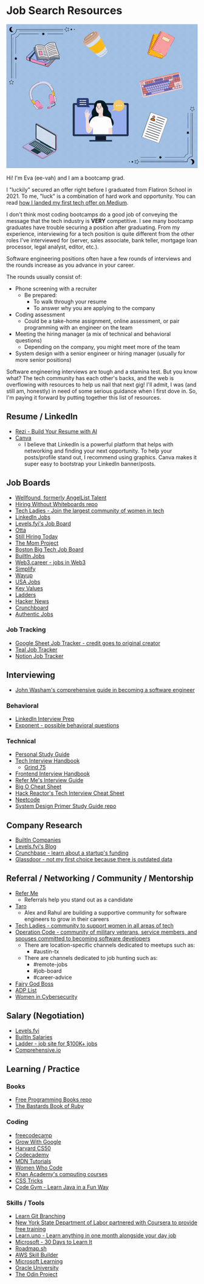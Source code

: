 # Job Search Resources

![Job Search Resources](/assets/images/Job%20Search%20Resources.gif)

Hi! I'm Eva (ee-vah) and I am a bootcamp grad.

I "luckily" secured an offer right before I graduated from Flatiron School in 2021. To me, "luck" is a combination of hard work and opportunity. You can read [how I landed my first tech offer on Medium](https://medium.datadriveninvestor.com/how-i-landed-my-offer-tips-for-bootcamp-students-675a6d8096e9).

I don't think most coding bootcamps do a good job of conveying the message that the tech industry is **VERY** competitive. I see many bootcamp graduates have trouble securing a position after graduating. From my experience, interviewing for a tech position is quite different from the other roles I've interviewed for (server, sales associate, bank teller, mortgage loan processor, legal analyst, editor, etc.). 

Software engineering positions often have a few rounds of interviews and the rounds increase as you advance in your career. 

The rounds usually consist of:
- Phone screening with a recruiter
  - Be prepared:
    - To walk through your resume
    - To answer why you are applying to the company
- Coding assessment
  - Could be a take-home assignment, online assessment, or pair programming with an engineer on the team
- Meeting the hiring manager (a mix of technical and behavioral questions)
  - Depending on the company, you might meet more of the team
- System design with a senior engineer or hiring manager (usually for more senior positions)

Software engineering interviews are tough and a stamina test. But you know what? The tech community has each other's backs, and the web is overflowing with resources to help us nail that next gig! I'll admit, I was (and still am, honestly) in need of some serious guidance when I first dove in. So, I'm paying it forward by putting together this list of resources. 

## Resume / LinkedIn
- [Rezi - Build Your Resume with AI](https://www.rezi.ai/)
- [Canva](https://www.canva.com/)
  - I believe that LinkedIn is a powerful platform that helps with networking and finding your next opportunity. To help your posts/profile stand out, I recommend using graphics. Canva makes it super easy to bootstrap your LinkedIn banner/posts. 
  
## Job Boards
- [Wellfound, formerly AngelList Talent](https://wellfound.com/)
- [Hiring Without Whiteboards repo](https://github.com/poteto/hiring-without-whiteboards)
- [Tech Ladies - Join the largest community of women in tech](https://www.hiretechladies.com/join)
- [LinkedIn Jobs](https://www.linkedin.com/jobs/)
- [Levels.fyi's Job Board](https://www.levels.fyi/jobs)
- [Otta](https://otta.com/)
- [Still Hiring Today](https://stillhiring.today/)
- [The Mom Project](https://themomproject.com/join)
- [Boston Big Tech Job Board](https://mgmtboston.com/boston-tech-big-board/)
- [BuiltIn Jobs](https://builtin.com/jobs)
- [Web3.career - jobs in Web3](https://web3.career/)
- [Simplify](https://simplify.jobs/)
- [Wayup](https://www.wayup.com/)
- [USA Jobs](https://www.usajobs.gov/Search/Results?show=mco&hp=public&p=1)
- [Key Values](https://www.keyvalues.com/)
- [Ladders](https://www.theladders.com/jobs/search-jobs?)
- [Hacker News](https://news.ycombinator.com/jobs?)
- [Crunchboard](https://www.crunchboard.com/jobs?)
- [Authentic Jobs](https://authenticjobs.com/)

### Job Tracking
- [Google Sheet Job Tracker - credit goes to original creator](https://docs.google.com/spreadsheets/d/1hDxRLV9XT7quVhelbhqMvn8PcaQDF2fJzfljHEvqBQ4/edit?usp=sharing)
- [Teal Job Tracker](https://www.tealhq.com/tools/job-tracker)
- [Notion Job Tracker](https://www.notion.so/templates/job-hunt-tracker)

## Interviewing
- [John Washam's comprehensive guide in becoming a software engineer](https://github.com/jwasham/coding-interview-university)

### Behavioral
- [LinkedIn Interview Prep](https://www.linkedin.com/interview-prep/assessments/urn:li:fsd_assessment:(1,a)/question/urn:li:fsd_assessmentQuestion:(10011,aq11)/)
- [Exponent - possible behavioral questions](https://www.tryexponent.com/questions?page=1&type=behavioral)

### Technical
- [Personal Study Guide](https://github.com/yizheng1709/InterviewPrep)
- [Tech Interview Handbook](https://www.techinterviewhandbook.org/software-engineering-interview-guide/)
  - [Grind 75](https://www.techinterviewhandbook.org/grind75)
- [Frontend Interview Handbook](https://www.frontendinterviewhandbook.com/)
- [Refer Me's Interview Guide](https://resources.refer.me/)
- [Big O Cheat Sheet](https://www.bigocheatsheet.com/)
- [Hack Reactor's Tech Interview Cheat Sheet](https://github.com/hackreactor/Tech-Interview-Cheat-Sheet)
- [Neetcode](https://neetcode.io/)
- [System Design Primer Study Guide repo](https://github.com/donnemartin/system-design-primer#study-guide)

## Company Research
- [BuiltIn Companies](https://builtin.com/companies)
- [Levels.fyi's Blog](https://www.levels.fyi/blog/)
- [Crunchbase - learn about a startup's funding](https://www.crunchbase.com/)
- [Glassdoor - not my first choice because there is outdated data](https://www.glassdoor.com/)

## Referral / Networking / Community / Mentorship
- [Refer Me](https://www.refer.me/)
  - Referrals help you stand out as a candidate 
- [Taro](https://www.jointaro.com/)
  - Alex and Rahul are building a supportive community for software engineers to grow in their careers
- [Tech Ladies - community to support women in all areas of tech](https://www.hiretechladies.com/community)
- [Operation Code - community of military veterans, service members, and spouses committed to becoming software developers](https://operationcode.org/)
  - There are location-specific channels dedicated to meetups such as:
    - #austin-tx 
  - There are channels dedicated to job hunting such as:
    - #remote-jobs
    - #job-board
    - #career-advice
- [Fairy God Boss](https://fairygodboss.com/)
- [ADP List](https://adplist.org/)
- [Women in Cybersecurity](https://www.wicys.org/initiatives/mentorship-1/)

## Salary (Negotiation)
- [Levels.fyi](https://www.levels.fyi)
- [BuiltIn Salaries](https://builtin.com/salaries)
- [Ladder - job site for $100K+ jobs](https://www.theladders.com/)
- [Comprehensive.io](https://www.comprehensive.io/)

## Learning / Practice

### Books
- [Free Programming Books repo](https://github.com/EbookFoundation/free-programming-books)
- [The Bastards Book of Ruby](http://ruby.bastardsbook.com/toc/)

### Coding
- [freecodecamp](https://www.freecodecamp.org/)
- [Grow With Google](https://grow.google/certificates/#?modal_active=none)
- [Harvard CS50](https://cs50.harvard.edu/x/2023/)
- [Codecademy](https://www.codecademy.com)
- [MDN Tutorials](https://developer.mozilla.org/en-US/docs/Web/Tutorials)
- [Women Who Code](https://members.womenwhocode.com/resources/)
- [Khan Academy's computing courses](https://www.khanacademy.org/computing)
- [CSS Tricks](https://css-tricks.com/)
- [Code Gym - Learn Java in a Fun Way](https://codegym.cc/)
  
### Skills / Tools
- [Learn Git Branching](https://learngitbranching.js.org/?locale=en_US)
- [New York State Department of Labor partnered with Coursera to provide free training](https://dol.ny.gov/online-learning-coursera)
- [Learn.uno - Learn anything in one month alongside your day job](https://learn.uno/learning/)
- [Microsoft - 30 Days to Learn It](https://developer.microsoft.com/en-us/offers/30-days-to-learn-it)
- [Roadmap.sh](https://roadmap.sh/)
- [AWS Skill Builder](https://skillbuilder.aws/)
- [Microsoft Learning](https://learn.microsoft.com/en-us/training/browse/?products=azure%2Csql-server%2Cwindows-server)
- [Oracle University](https://mylearn.oracle.com/ou/home)
- [The Odin Project](https://www.theodinproject.com/)
